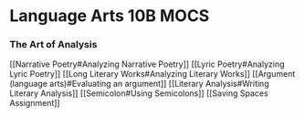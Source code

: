# Language Arts 10B MOCS
### The Art of Analysis
[[Narrative Poetry#Analyzing Narrative Poetry]]
[[Lyric Poetry#Analyzing Lyric Poetry]]
[[Long Literary Works#Analyzing Literary Works]]
[[Argument (language arts)#Evaluating an argument]]
[[Literary Analysis#Writing Literary Analysis]]
[[Semicolon#Using Semicolons]]
[[Saving Spaces Assignment]]